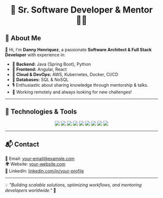 <h1 align="center">🚀 Sr. Software Developer & Mentor 👨‍💻</h1>

## 📝 About Me

👋 Hi, I'm **Danny Henriquez**, a passionate **Software Architect & Full Stack Developer** with experience in:
- 🔹 **Backend:** Java (Spring Boot), Python
- 🔹 **Frontend:** Angular, React
- 🔹 **Cloud & DevOps:** AWS, Kubernetes, Docker, CI/CD
- 🔹 **Databases:** SQL & NoSQL
- 🎙️ Enthusiastic about sharing knowledge through mentorship & talks.
- 🏡 Working remotely and always looking for new challenges!

---

## 🚀 Technologies & Tools

<p align="center">
  <img src="https://img.shields.io/badge/Java-ED8B00?style=for-the-badge&logo=java&logoColor=white">
  <img src="https://img.shields.io/badge/Python-3776AB?style=for-the-badge&logo=python&logoColor=white">
  <img src="https://img.shields.io/badge/Angular-DD0031?style=for-the-badge&logo=angular&logoColor=white">
  <img src="https://img.shields.io/badge/Spring-6DB33F?style=for-the-badge&logo=spring&logoColor=white">
  <img src="https://img.shields.io/badge/Docker-2496ED?style=for-the-badge&logo=docker&logoColor=white">
  <img src="https://img.shields.io/badge/Kubernetes-326CE5?style=for-the-badge&logo=kubernetes&logoColor=white">
  <img src="https://img.shields.io/badge/AWS-FF9900?style=for-the-badge&logo=amazonaws&logoColor=white">
  <img src="https://img.shields.io/badge/PostgreSQL-336791?style=for-the-badge&logo=postgresql&logoColor=white">
  <img src="https://img.shields.io/badge/CI/CD-blue?style=for-the-badge&logo=githubactions&logoColor=white">
</p>

---

## 📬 Contact

📧 Email: [your-email@example.com](mailto:your-email@example.com)  
🌍 Website: [your-website.com](https://your-website.com)  
🔗 LinkedIn: [linkedin.com/in/your-profile](https://linkedin.com/in/your-profile)  

---

💡 *"Building scalable solutions, optimizing workflows, and mentoring developers worldwide."* 🚀
